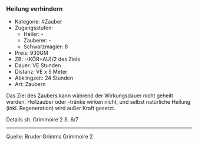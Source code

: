 ### Heilung verhindern

- Kategorie: #Zauber
- Zugangsstufen:
  - Heiler: -
  - Zauberer: -
  - Schwarzmagier: 8
- Preis: 930GM
- ZB: -(KÖR+AU)/2 des Ziels
- Dauer: VE Stunden
- Distanz: VE x 5 Meter
- Abklingzeit: 24 Stunden
- Art: Zaubern

Das Ziel des Zaubers kann während der Wirkungsdauer nicht geheilt werden. Heilzauber oder -tränke wirken nicht, und selbst natürliche Heilung (inkl. Regeneration) wird außer Kraft gesetzt.

Details sh. Grimmoire 2 S. 6/7

---

Quelle: Bruder Grimms Grimmoire 2
